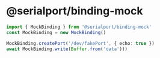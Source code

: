 # @serialport/binding-mock

```ts
import { MockBinding } from '@serialport/binding-mock'
const MockBinding = new MockBinding()

MockBinding.createPort('/dev/fakePort', { echo: true })
await MockBinding.write(Buffer.from('data')))
```
